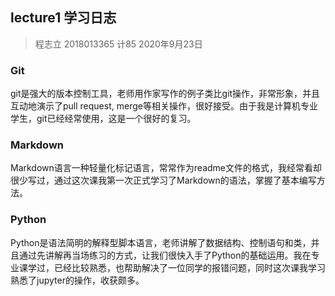 ## lecture1 学习日志
> 程志立 2018013365 计85 2020年9月23日
### Git
git是强大的版本控制工具，老师用作家写作的例子类比git操作，非常形象，并且互动地演示了pull request, merge等相关操作，很好接受。由于我是计算机专业学生，git已经经常使用，这是一个很好的复习。
### Markdown
Markdown语言一种轻量化标记语言，常常作为readme文件的格式，我经常看却很少写过，通过这次课我第一次正式学习了Markdown的语法，掌握了基本编写方法。
### Python
Python是语法简明的解释型脚本语言，老师讲解了数据结构、控制语句和类，并且通过先讲解再当场练习的方式，让我们很快入手了Python的基础运用。我在专业课学过，已经比较熟悉，也帮助解决了一位同学的报错问题，同时这次课我学习熟悉了jupyter的操作，收获颇多。